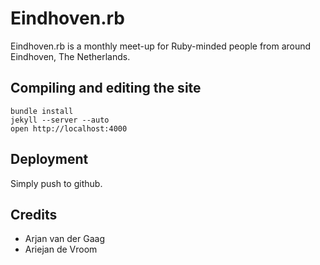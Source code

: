 # Eindhoven.rb

Eindhoven.rb is a monthly meet-up for Ruby-minded people from around Eindhoven, The Netherlands.

## Compiling and editing the site

    bundle install
    jekyll --server --auto
    open http://localhost:4000

## Deployment

Simply push to github.

## Credits

 * Arjan van der Gaag
 * Ariejan de Vroom